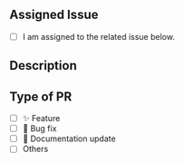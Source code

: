 <!-- Please complete this form before you submit it. -->

## Assigned Issue

- [ ] I am assigned to the related issue below.

<!--
Please mention the issue number. For example, "Closes/fixes/refers to #123".
-->

## Description

<!--
Please give the description of the PR and do not leave this blank.
For example, "This PR [adds/fixes/etc.] the [feature/bug/etc.]
-->

## Type of PR

<!-- For example:
- [x] ✨ Feature -->

- [ ] ✨ Feature
- [ ] 🐞 Bug fix
- [ ] 📄 Documentation update
- [ ] Others
